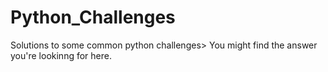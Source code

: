 # Python_Challenges
Solutions to some common python challenges> You might find the answer you're lookinng for here.
